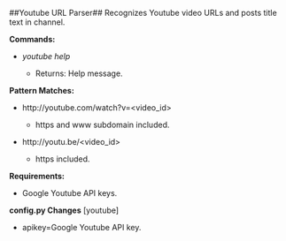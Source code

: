 ##Youtube URL Parser##
Recognizes Youtube video URLs and posts title text in channel.

**Commands:**

* _youtube help_

    * Returns: Help message.


**Pattern Matches:**

* ht&#8203;tp://youtube.com/watch?v=&lt;video_id&gt;

    * https and www subdomain included.

* ht&#8203;tp://youtu.be/&lt;video_id&gt;

    * https included.


**Requirements:**

* Google Youtube API keys.


**config.py Changes**
[youtube]

* apikey=Google Youtube API key.
